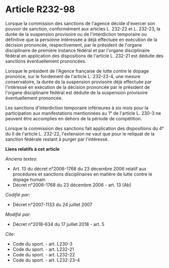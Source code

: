 # Article R232-98

Lorsque la commission des sanctions de l'agence décide d'exercer son pouvoir de sanction, conformément aux articles L. 232-22
et L. 232-23, la durée de la suspension provisoire ou de l'interdiction temporaire ou définitive que la personne intéressée a
déjà effectuée en exécution de la décision prononcée, respectivement, par le président de l'organe disciplinaire de première
instance fédéral et par l'organe disciplinaire fédéral en application des dispositions de l'article L. 232-21 est déduite des
sanctions éventuellement prononcées.

Lorsque le président de l'Agence française de lutte contre le dopage prononce, sur le fondement de l'article L. 232-23-4, une
mesure conservatoire, la durée de la suspension provisoire déjà effectuée par l'intéressé en exécution de la décision
prononcée par le président de l'organe disciplinaire fédéral est déduite de la suspension provisoire éventuellement
prononcée.

Les sanctions d'interdiction temporaire inférieures à six mois pour la participation aux manifestations mentionnées au 1° de
l'article L. 230-3 ne peuvent être accomplies en dehors de la période de compétition.

Lorsque la commission des sanctions fait application des dispositions du 4° du II de l'article L. 232-22, l'extension ne vaut
que pour le reliquat de la sanction fédérale restant à purger par l'intéressé.

**Liens relatifs à cet article**

_Anciens textes_:

  - Art. 13 du décret n°2006-1768 du 23 décembre 2006 relatif aux procédures et sanctions disciplinaires en matière de lutte contre le dopage humain
  - Décret n°2006-1768 du 23 décembre 2006 - art. 13 (Ab)

_Codifié par_:

  - Décret n°2007-1133 du 24 juillet 2007

_Modifié par_:

  - Décret n°2018-634 du 17 juillet 2018 - art. 5

_Cite_:

  - Code du sport. - art. L230-3
  - Code du sport. - art. L232-21
  - Code du sport. - art. L232-22
  - Code du sport. - art. L232-23-4
